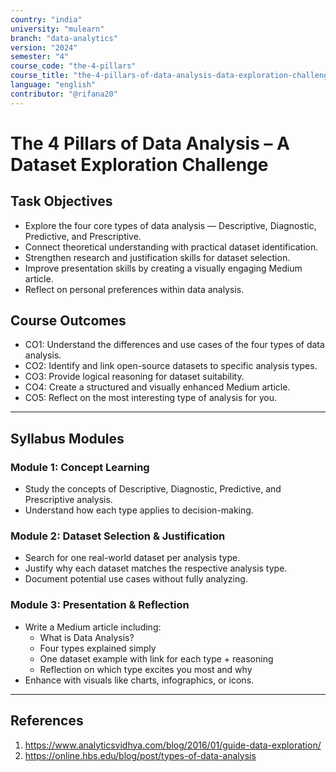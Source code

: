 ```yaml
---
country: "india"
university: "mulearn"
branch: "data-analytics"
version: "2024"
semester: "4"
course_code: "the-4-pillars"
course_title: "the-4-pillars-of-data-analysis-data-exploration-challenge"
language: "english"
contributor: "@rifana20"
---
```


# The 4 Pillars of Data Analysis – A Dataset Exploration Challenge

## Task Objectives

* Explore the four core types of data analysis — Descriptive, Diagnostic, Predictive, and Prescriptive.
* Connect theoretical understanding with practical dataset identification.
* Strengthen research and justification skills for dataset selection.
* Improve presentation skills by creating a visually engaging Medium article.
* Reflect on personal preferences within data analysis.

## Course Outcomes

* CO1: Understand the differences and use cases of the four types of data analysis.
* CO2: Identify and link open-source datasets to specific analysis types.
* CO3: Provide logical reasoning for dataset suitability.
* CO4: Create a structured and visually enhanced Medium article.
* CO5: Reflect on the most interesting type of analysis for you.

---

## Syllabus Modules

### Module 1: Concept Learning
* Study the concepts of Descriptive, Diagnostic, Predictive, and Prescriptive analysis.
* Understand how each type applies to decision-making.

### Module 2: Dataset Selection & Justification
* Search for one real-world dataset per analysis type.
* Justify why each dataset matches the respective analysis type.
* Document potential use cases without fully analyzing.

### Module 3: Presentation & Reflection
* Write a Medium article including:
    * What is Data Analysis?
    * Four types explained simply
    * One dataset example with link for each type + reasoning
    * Reflection on which type excites you most and why
* Enhance with visuals like charts, infographics, or icons.

---

## References
1. https://www.analyticsvidhya.com/blog/2016/01/guide-data-exploration/
2. https://online.hbs.edu/blog/post/types-of-data-analysis
